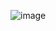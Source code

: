 
![image](https://user-images.githubusercontent.com/23616987/147304966-b39eec06-8eb4-4ac6-8113-cafc7f7a21df.png)
